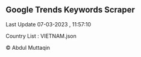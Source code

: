 

## Google Trends Keywords Scraper 
 
Last Update 07-03-2023 , 11:57:10

Country List :
VIETNAM.json



© Abdul Muttaqin 
